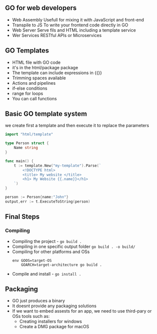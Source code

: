 ## GO for web developers
- Web Assembly
    Usefull for mixing it with JavaScript and front-end
- Transpile to JS
    To write your frontend code directly in GO
- Web Server
    Serve fils and HTML including a template service
- Wer Services
    RESTful APIs or Microservices


## GO Templates
- HTML file with GO code
- it's in the html/package package
- The template can include expressions in {{}}
- Trimming spaces available
- Actions and pipelines
- if-else conditions
- range for loops
- You can call functions

## Basic GO template system
we create first a template and then execute it to replace the parameters

```go
import "html/template"

type Person struct {
    Name string
}

func main() {
    t := template.New("my-template").Parse(`
        <!DOCTYPE html>
        <title> My website </title>
        <h1> My Website {{.name}}</h1>
    `)
}

person := Person{name:"John"}
output,err := t.ExecuteToString(person)
```

## Final Steps

### Compiling
- Compiling the project - `go build .`
- Compiling in one specific output folder `go build . -o build/`
- Compiling for other platforms and OSs
    ```shell
    env GOOS=target-OS
        GOARCH=target-architecture go build .
    ```
- Compile and install - `go install .`

## Packaging
- GO just produces a binary
- It doesnt provide any packaging solutions
- If we want to embed assests for an app, we need to use third-pary or OSs tools such as:
    - Creating installers for windows
    - Create a DMG package for macOS